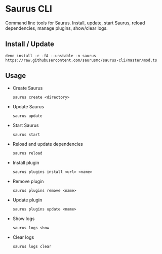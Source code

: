 # Saurus CLI

Command line tools for Saurus. Install, update, start Saurus, reload dependencies, manage plugins, show/clear logs.

## Install / Update

    deno install -r -fA --unstable -n saurus https://raw.githubusercontent.com/saurusmc/saurus-cli/master/mod.ts

## Usage

- Create Saurus

      saurus create <directory>

- Update Saurus

      saurus update

- Start Saurus

      saurus start

- Reload and update dependencies

      saurus reload

- Install plugin

      saurus plugins install <url> <name>

- Remove plugin

      saurus plugins remove <name>

- Update plugin

      saurus plugins update <name>

- Show logs

      saurus logs show

- Clear logs

      saurus logs clear